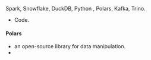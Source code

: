 Spark, Snowflake, DuckDB, Python , Polars, Kafka, Trino.

+ Code.

#### Polars
+ an open-source library for data manipulation.
+ 